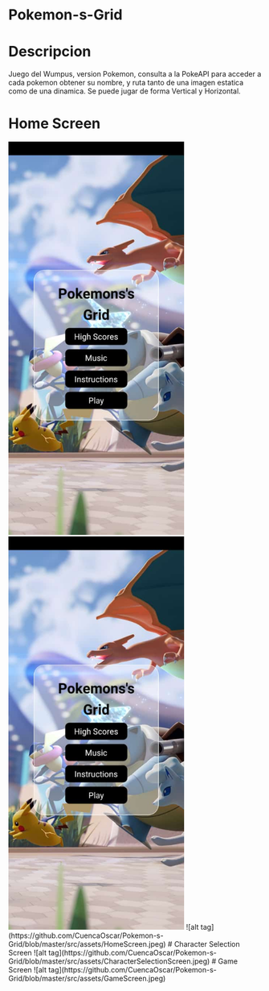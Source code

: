 # Pokemon-s-Grid
# Descripcion
Juego del Wumpus, version Pokemon, consulta a la PokeAPI para acceder a cada pokemon obtener su nombre, y ruta tanto de una imagen estatica como de una dinamica. Se puede jugar de forma Vertical y Horizontal.
# Home Screen
 <img src="https://github.com/CuencaOscar/Pokemon-s-Grid/blob/master/src/assets/HomeScreen.jpeg" width="350" title="hover text">
  <img src="https://github.com/CuencaOscar/Pokemon-s-Grid/blob/master/src/assets/HomeScreen.jpeg" width="350" title="hover text">
![alt tag](https://github.com/CuencaOscar/Pokemon-s-Grid/blob/master/src/assets/HomeScreen.jpeg)
# Character Selection Screen
![alt tag](https://github.com/CuencaOscar/Pokemon-s-Grid/blob/master/src/assets/CharacterSelectionScreen.jpeg)
# Game Screen
![alt tag](https://github.com/CuencaOscar/Pokemon-s-Grid/blob/master/src/assets/GameScreen.jpeg)
